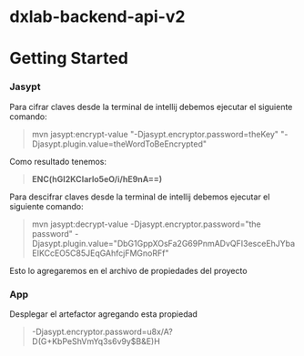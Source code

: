 # dxlab-backend-api-v2

# Getting Started

### Jasypt
Para cifrar claves desde la terminal de intellij debemos ejecutar el siguiente comando:
> mvn jasypt:encrypt-value "-Djasypt.encryptor.password=theKey" "-Djasypt.plugin.value=theWordToBeEncrypted"

Como resultado tenemos:
> **ENC(hGI2KCIarlo5eO/i/hE9nA==)**

Para descifrar claves desde la terminal de intellij debemos ejecutar el siguiente comando:
> mvn jasypt:decrypt-value -Djasypt.encryptor.password="the password" -Djasypt.plugin.value="DbG1GppXOsFa2G69PnmADvQFI3esceEhJYbaEIKCcEO5C85JEqGAhfcjFMGnoRFf"


Esto lo agregaremos en el archivo de propiedades del proyecto

### App
Desplegar el artefactor agregando esta propiedad
> -Djasypt.encryptor.password=u8x/A?D(G+KbPeShVmYq3s6v9y$B&E)H
